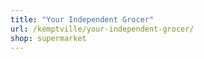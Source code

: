 ```yaml
---
title: "Your Independent Grocer"
url: /kemptville/your-independent-grocer/
shop: supermarket
---
```

